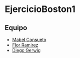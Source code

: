 # EjercicioBoston1

## Equipo
- [Mabel Consueto](https://github.com/Mabelycv)
- [Flor Ramirez](https://github.com/FlorDRamirez)
- [Diego Gerwig](https://github.com/diegogerwig)
